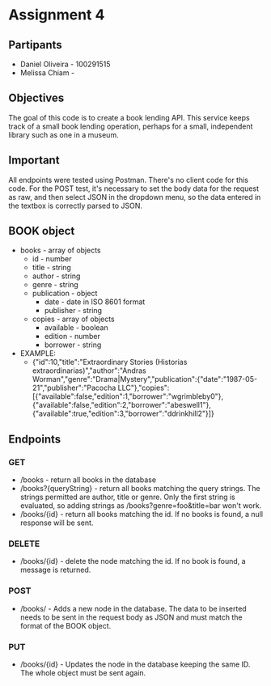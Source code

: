 # Assignment 4

## Partipants
* Daniel Oliveira - 100291515
* Melissa Chiam - 

## Objectives
The goal of this code is to create a book lending API. This service keeps track of a small book lending operation, perhaps for a small, independent library such as one in a museum.

## Important
All endpoints were tested using Postman. There's no client code for this code. 
For the POST test, it's necessary to set the body data for the request as raw, and then select JSON in the dropdown menu, so the data entered in the textbox is correctly parsed to JSON.

## BOOK object
- books - array of objects
    - id - number
    - title - string
    - author - string
    - genre - string
    - publication - object
        - date - date in ISO 8601 format
        - publisher - string
    - copies - array of objects
        - available - boolean
        - edition - number
        - borrower - string
- EXAMPLE:
    - {"id":10,"title":"Extraordinary Stories (Historias extraordinarias)","author":"Andras Worman","genre":"Drama|Mystery","publication":{"date":"1987-05-21","publisher":"Pacocha LLC"},"copies":[{"available":false,"edition":1,"borrower":"wgrimbleby0"},{"available":false,"edition":2,"borrower":"abeswell1"},{"available":true,"edition":3,"borrower":"ddrinkhill2"}]}

## Endpoints
### GET
* /books - return all books in the database
* /books?{queryString} - return all books matching the query strings. The strings permitted are author, title or genre. Only the first string is evaluated, so adding strings as /books?genre=foo&title=bar won't work.
* /books/{id} - return all books matching the id. If no books is found, a null response will be sent.

### DELETE
* /books/{id} - delete the node matching the id. If no book is found, a message is returned.

### POST
* /books/ - Adds a new node in the database. The data to be inserted needs to be sent in the request body as JSON and must match the format of the BOOK object. 

### PUT
* /books/{id} - Updates the node in the database keeping the same ID. The whole object must be sent again.
